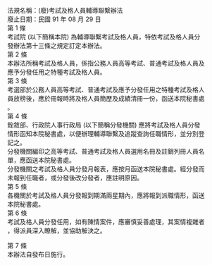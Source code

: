法規名稱：(廢)考試及格人員輔導聯繫辦法  
廢止日期：民國 91 年 08 月 29 日  
第 1 條  
考試院 (以下簡稱本院) 為輔導聯繫考試及格人員，特依考試及格人員分  
發辦法第十三條之規定訂定本辦法。  
第 2 條  
本辦法所稱考試及格人員，係指公務人員高等考試、普通考試及格人員及  
應予分發任用之特種考試及格人員。  
第 3 條  
考選部於公務人員高等考試、普通考試及應予分發任用之特種考試及格人  
員放榜後，應於冊報時將及格人員簡歷及成績清冊一份，函送本院秘書處  
。  
第 4 條  
銓敘部、行政院人事行政局 (以下簡稱分發機關) 應將考試及格人員分發  
情形函知本院秘書處，以便辦理輔導聯繫及追蹤查詢任職情形，並分別登  
記之。  
分發機關編印之高等考試、普通考試及格人員選用名冊及註銷列冊人員名  
單，應函送本院秘書處。  
分發機關之考試及格人員分發月報表，應按月函送本院秘書處。經分發而  
未報到任職者，或分發後改分發者，應註明原因。  
第 5 條  
各機關於考試及格人員分發報到期滿兩星期內，應將報到派職情形，函送  
本院秘書處。  
第 6 條  
考試及格人員分發任用，如有陳情案件，應審慎妥善處理，其案情複雜者  
，得派員深入瞭解，並協助解決之。  


第 7 條  
本辦法自發布日施行。  


